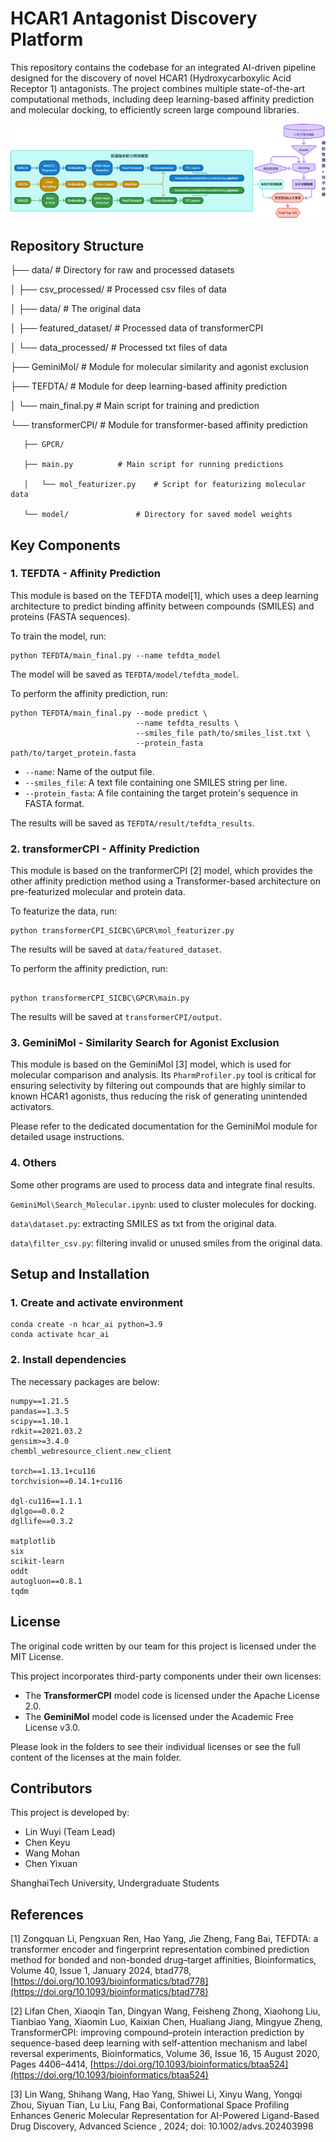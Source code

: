# HCAR1 Antagonist Discovery Platform

This repository contains the codebase for an integrated AI-driven pipeline designed for the discovery of novel HCAR1 (Hydroxycarboxylic Acid Receptor 1) antagonists. The project combines multiple state-of-the-art computational methods, including deep learning-based affinity prediction and molecular docking, to efficiently screen large compound libraries.

![1758166179840](image/readme/1758166179840.png)

## Repository Structure

├── data/					# Directory for raw and processed datasets

│   ├── csv_processed/		# Processed csv files of data

│   ├── data/				# The original data

│   ├── featured_dataset/	# Processed data of transformerCPI

│   └── data_processed/		# Processed txt files of data

├── GeminiMol/			# Module for molecular similarity and agonist exclusion

├── TEFDTA/				# Module for deep learning-based affinity prediction

│   └── main_final.py		# Main script for training and prediction

└── transformerCPI/			# Module for transformer-based affinity prediction

       ├── GPCR/
       
       ├── main.py			# Main script for running predictions
       
       │   └── mol_featurizer.py	# Script for featurizing molecular data
       
       └── model/				# Directory for saved model weights


## Key Components

### 1. TEFDTA - Affinity Prediction

This module is based on the TEFDTA model[1], which uses a deep learning architecture to predict binding affinity between compounds (SMILES) and proteins (FASTA sequences).

To train the model, run:

```
python TEFDTA/main_final.py --name tefdta_model
```

The model will be saved as  `TEFDTA/model/tefdta_model`.

To perform the affinity prediction, run:

```
python TEFDTA/main_final.py --mode predict \
                            --name tefdta_results \
                            --smiles_file path/to/smiles_list.txt \
                            --protein_fasta path/to/target_protein.fasta
```

* `--name`: Name of the output file.
* `--smiles_file`: A text file containing one SMILES string per line.
* `--protein_fasta`: A file containing the target protein's sequence in FASTA format.

The results will be saved as `TEFDTA/result/tefdta_results`.

### 2. transformerCPI - Affinity Prediction

This module is based on the tranformerCPI [2] model, which provides the other affinity prediction method using a Transformer-based architecture on pre-featurized molecular and protein data.

To featurize the data, run:

```
python transformerCPI_SICBC\GPCR\mol_featurizer.py
```

The results will be saved at `data/featured_dataset`.

To perform the affinity prediction, run:

```

python transformerCPI_SICBC\GPCR\main.py

```

The results will be saved at `transformerCPI/output`.

### 3. GeminiMol - Similarity Search for Agonist Exclusion

This module is based on the GeminiMol [3] model, which is used for molecular comparison and analysis. Its `PharmProfiler.py` tool is critical for ensuring selectivity by filtering out compounds that are highly similar to known HCAR1 agonists, thus reducing the risk of generating unintended activators.

Please refer to the dedicated documentation for the GeminiMol module for detailed usage instructions.

### 4. Others

Some other programs are used to process data and integrate final results.

`GeminiMol\Search_Molecular.ipynb`: used to cluster molecules for docking.

`data\dataset.py`: extracting SMILES as txt from the original data.

`data\filter_csv.py`: filtering invalid or unused smiles from the original data.


## Setup and Installation

### 1. Create and activate environment

```
conda create -n hcar_ai python=3.9
conda activate hcar_ai
```

### 2. Install dependencies

The necessary packages are below:

```
numpy==1.21.5
pandas==1.3.5
scipy==1.10.1
rdkit==2021.03.2
gensim>=3.4.0
chembl_webresource_client.new_client

torch==1.13.1+cu116
torchvision==0.14.1+cu116

dgl-cu116==1.1.1
dglgo==0.0.2
dgllife==0.3.2

matplotlib
six
scikit-learn
oddt
autogluon==0.8.1
tqdm
```

## License

The original code written by our team for this project is licensed under the MIT License.

This project incorporates third-party components under their own licenses:

- The **TransformerCPI** model code is licensed under the Apache License 2.0.
- The **GeminiMol** model code is licensed under the Academic Free License v3.0.

Please look in the folders to see their individual licenses or see the full content of the licenses at the main folder.

## Contributors

This project is developed by:

* Lin Wuyi (Team Lead)
* Chen Keyu
* Wang Mohan
* Chen Yixuan

ShanghaiTech University, Undergraduate Students

## References

[1] Zongquan Li, Pengxuan Ren, Hao Yang, Jie Zheng, Fang Bai, TEFDTA: a transformer encoder and fingerprint representation combined prediction method for bonded and non-bonded drug–target affinities, Bioinformatics, Volume 40, Issue 1, January 2024, btad778, [https://doi.org/10.1093/bioinformatics/btad778](https://doi.org/10.1093/bioinformatics/btad778)

[2] Lifan Chen, Xiaoqin Tan, Dingyan Wang, Feisheng Zhong, Xiaohong Liu, Tianbiao Yang, Xiaomin Luo, Kaixian Chen, Hualiang Jiang, Mingyue Zheng, TransformerCPI: improving compound–protein interaction prediction by sequence-based deep learning with self-attention mechanism and label reversal experiments, Bioinformatics, Volume 36, Issue 16, 15 August 2020, Pages 4406–4414, [https://doi.org/10.1093/bioinformatics/btaa524](https://doi.org/10.1093/bioinformatics/btaa524)

[3] Lin Wang, Shihang Wang, Hao Yang, Shiwei Li, Xinyu Wang, Yongqi Zhou, Siyuan Tian, Lu Liu, Fang Bai, Conformational Space Profiling Enhances Generic Molecular Representation for AI-Powered Ligand-Based Drug Discovery, Advanced Science , 2024; doi: 10.1002/advs.202403998
